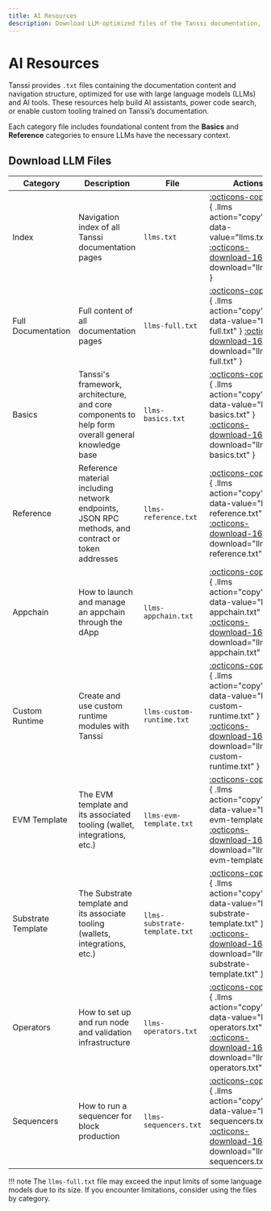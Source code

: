 ```yaml
---
title: AI Resources
description: Download LLM-optimized files of the Tanssi documentation, including full content and category-specific resources for AI agents.
---
```


# AI Resources

Tanssi provides `.txt` files containing the documentation content and navigation structure, optimized for use with large language models (LLMs) and AI tools. These resources help build AI assistants, power code search, or enable custom tooling trained on Tanssi’s documentation.

Each category file includes foundational content from the **Basics** and **Reference** categories to ensure LLMs have the necessary context.

## Download LLM Files

| Category           | Description                                                                                       | File                          | Actions                                                                                                                                                                                                 |
|--------------------|---------------------------------------------------------------------------------------------------|-------------------------------|---------------------------------------------------------------------------------------------------------------------------------------------------------------------------------------------------------|
| Index              | Navigation index of all Tanssi documentation pages                                                | `llms.txt`                    | [:octicons-copy-16:](){ .llms action="copy" data-value="llms.txt" } [:octicons-download-16:](/llms.txt){ download="llms.txt" }                                                                     |
| Full Documentation | Full content of all documentation pages                                                           | `llms-full.txt`               | [:octicons-copy-16:](){ .llms action="copy" data-value="llms-full.txt" } [:octicons-download-16:](/llms-full.txt){ download="llms-full.txt" }                                                      |
| Basics             | Tanssi's framework, architecture, and core components to help form overall general knowledge base | `llms-basics.txt`             | [:octicons-copy-16:](){ .llms action="copy" data-value="llms-basics.txt" } [:octicons-download-16:](/llms-files/llms-basics.txt){ download="llms-basics.txt" }                                     |
| Reference          | Reference material including network endpoints, JSON RPC methods, and contract or token addresses | `llms-reference.txt`          | [:octicons-copy-16:](){ .llms action="copy" data-value="llms-reference.txt"} [:octicons-download-16:](/llms-files/llms-reference.txt){ download="llms-reference.txt" }                             |
| Appchain           | How to launch and manage an appchain through the dApp                                             | `llms-appchain.txt`           | [:octicons-copy-16:](){ .llms action="copy" data-value="llms-appchain.txt" } [:octicons-download-16:](/llms-files/llms-appchain.txt){ download="llms-appchain.txt" }                               |
| Custom Runtime     | Create and use custom runtime modules with Tanssi                                                 | `llms-custom-runtime.txt`     | [:octicons-copy-16:](){ .llms action="copy" data-value="llms-custom-runtime.txt" } [:octicons-download-16:](/llms-files/llms-custom-runtime.txt){ download="llms-custom-runtime.txt" }             |
| EVM Template       | The EVM template and its associated tooling (wallet, integrations, etc.)                          | `llms-evm-template.txt`       | [:octicons-copy-16:](){ .llms action="copy" data-value="llms-evm-template.txt" } [:octicons-download-16:](/llms-files/llms-evm-template.txt){ download="llms-evm-template.txt" }                   |
| Substrate Template | The Substrate template and its associate tooling (wallets, integrations, etc.)                    | `llms-substrate-template.txt` | [:octicons-copy-16:](){ .llms action="copy" data-value="llms-substrate-template.txt" } [:octicons-download-16:](/llms-files/llms-substrate-template.txt){ download="llms-substrate-template.txt" } |
| Operators          | How to set up and run node and validation infrastructure                                          | `llms-operators.txt`          | [:octicons-copy-16:](){ .llms action="copy" data-value="llms-operators.txt" } [:octicons-download-16:](/llms-files/llms-operators.txt){ download="llms-operators.txt" }                            |
| Sequencers         | How to run a sequencer for block production                                                       | `llms-sequencers.txt`         | [:octicons-copy-16:](){ .llms action="copy" data-value="llms-sequencers.txt" } [:octicons-download-16:](/llms-files/llms-sequencers.txt){ download="llms-sequencers.txt" }                         |

!!! note
    The `llms-full.txt` file may exceed the input limits of some language models due to its size. If you encounter limitations, consider using the files by category.